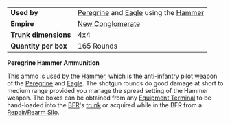 |                                                 |                                                                                                                |
| ----------------------------------------------- | -------------------------------------------------------------------------------------------------------------- |
| **Used by**                                     | [Peregrine](../vehicles/Peregrine.md) and [Eagle](../vehicles/Eagle.md) using the [Hammer](../items/Hammer.md) |
| **Empire**                                      | [New Conglomerate](../etc/New_Conglomerate.md)                                                                 |
| **[Trunk](../terminology/Trunk.md) dimensions** | 4x4                                                                                                            |
| **Quantity per box**                            | 165 Rounds                                                                                                     |

**Peregrine Hammer Ammunition**

This ammo is used by the [Hammer](../items/Hammer.md), which is the
anti-infantry pilot weapon of the [Peregrine](../vehicles/Peregrine.md) and
[Eagle](../vehicles/Eagle.md). The shotgun rounds do good damage at short to
medium range provided you manage the spread setting of the Hammer weapon. The
boxes can be obtained from any
[Equipment Terminal](../items/Equipment_Terminal.md) to be hand-loaded into the
[BFR](../vehicles/BattleFrame_Robotics.md)'s [trunk](../terminology/Trunk.md) or
acquired while in the BFR from a
[Repair/Rearm Silo](../items/Repair_Rearm_Silo.md).
